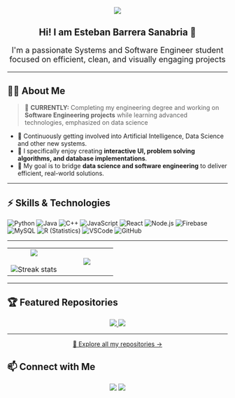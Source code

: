 <!-- Banner -->
<p align="center">
  <img src="https://capsule-render.vercel.app/api?type=waving&color=4f46e5&height=250&section=header&text=Welcome%20to%20My%20GitHub!&fontSize=50&fontColor=ffffff&animation=fadeIn&fontAlignY=38"/>
</p>

<h2 align="center">Hi! I am Esteban Barrera Sanabria 👋</h2>
<p align="center" style="font-size:18px;">
I'm a passionate Systems and Software Engineer student focused on efficient, clean, and visually engaging projects
</p>

---

## 🧑‍💻 About Me  

> 🔭 **CURRENTLY:** Completing my engineering degree and working on **Software Engineering projects** while learning advanced technologies, emphasized on data science  

- 🌱 Continuously getting involved into Artificial Intelligence, Data Science and other new systems.  
- 🎨 I specifically enjoy creating **interactive UI, problem solving algorithms, and database implementations**.  
- 💬 My goal is to bridge **data science and software engineering** to deliver efficient, real-world solutions.  

---

## ⚡ Skills & Technologies  

![Python](https://img.shields.io/badge/Python-3776AB?style=for-the-badge&logo=python&logoColor=white)
![Java](https://img.shields.io/badge/Java-007396?style=for-the-badge&logo=java&logoColor=white)
![C++](https://img.shields.io/badge/C++-00599C?style=for-the-badge&logo=cplusplus&logoColor=white)
![JavaScript](https://img.shields.io/badge/JavaScript-F7DF1E?style=for-the-badge&logo=javascript&logoColor=black)
![React](https://img.shields.io/badge/React-61DAFB?style=for-the-badge&logo=react&logoColor=black)
![Node.js](https://img.shields.io/badge/Node.js-339933?style=for-the-badge&logo=node.js&logoColor=white)
![Firebase](https://img.shields.io/badge/Firebase-FFCA28?style=for-the-badge&logo=firebase&logoColor=black)
![MySQL](https://img.shields.io/badge/MySQL-005C84?style=for-the-badge&logo=mysql&logoColor=white)
![R (Statistics)](https://img.shields.io/badge/R-276DC3?style=for-the-badge&logo=R&logoColor=white)
![VSCode](https://img.shields.io/badge/VSCode-0078D4?style=for-the-badge&logo=visual-studio-code&logoColor=white)
![GitHub](https://img.shields.io/badge/GitHub-181717?style=for-the-badge&logo=github&logoColor=white)

---

<!--- stats & Trophy (start) -->
<p align="center">
  <table align="center">
    <tr border="none">
      <td width="50%" align="center">
        <img align="center" src="https://github-readme-stats.vercel.app/api?username=tebanspam11&theme=dark&show_icons=true&count_private=true" />
        <br></br>
        <img title="🔥 Get streak stats for your profile at git.io/streak-stats" alt="Streak stats" src="https://github-readme-streak-stats.herokuapp.com/?user=tebanspam11&theme=dark&hide_border=false" /> 
      </td>
      <td width="50%" align="center">
        <img align="center" src="https://github-readme-stats.vercel.app/api/top-langs/?username=tebanspam11&theme=dark&hide_border=false&langs_count=10" />
      </td>
    </tr>
  </table>
</p>
<!--- stats & Trophy (end) -->

---

## 🏆 Featured Repositories  

<p align="center">
  <a href="https://github.com/tebanspam11/EstamosMeluk">
    <img src="https://github-readme-stats.vercel.app/api/pin/?username=tebanspam11&repo=EstamosMeluk&theme=dark" />
  </a>
  <a href="https://github.com/tebanspam11/CompetitiveProgramming">
    <img src="https://github-readme-stats.vercel.app/api/pin/?username=tebanspam11&repo=CompetitiveProgramming&theme=dark" />
  </a>
</p>

---

<p align="center">
  <a href="https://github.com/tebanspam11?tab=repositories">
    🔎 Explore all my repositories →
  </a>
</p>

## 📫 Connect with Me  

<p align="center">
  <a href="mailto:ebsanabria11@gmail.com"><img src="https://img.shields.io/badge/Email-ebsanabria11%40gmail.com-red?logo=gmail&logoColor=white" /></a>
  <a href="https://www.linkedin.com/in/tu-link"><img src="https://img.shields.io/badge/LinkedIn-Esteban%20Barrera-blue?logo=linkedin&logoColor=white" /></a>
</p>


